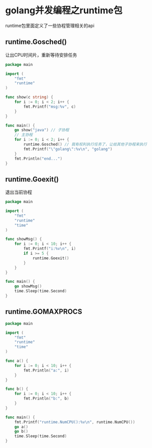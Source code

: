# golang并发编程之runtime包

runtime包里面定义了一些协程管理相关的api

## runtime.Gosched()

让出CPU时间片，重新等待安排任务

```go
package main

import (
	"fmt"
	"runtime"
)

func show(c string) {
	for i := 0; i < 2; i++ {
		fmt.Printf("msg:%v", c)
	}
}

func main() {
	go show("java") // 子协程
	// 主协程
	for i := 0; i < 2; i++ {
		runtime.Gosched() // 我有权利执行任务了，让给其他子协程来执行
		fmt.Printf("\"golang\":%v\n", "golang")
	}
	fmt.Println("end...")
}

```

## runtime.Goexit()

退出当前协程

```go
package main

import (
	"fmt"
	"runtime"
	"time"
)

func showMsg() {
	for i := 0; i < 10; i++ {
		fmt.Printf("i:%v\n", i)
		if i >= 5 {
			runtime.Goexit()
		}
	}
}

func main() {
	go showMsg()
	time.Sleep(time.Second)
}

```



## runtime.GOMAXPROCS

```go
package main

import (
	"fmt"
	"runtime"
	"time"
)

func a() {
	for i := 0; i < 10; i++ {
		fmt.Println("a:", i)
	}
}

func b() {
	for i := 0; i < 10; i++ {
		fmt.Println("b:", b)
	}
}

func main() {
	fmt.Printf("runtime.NumCPU():%v\n", runtime.NumCPU())
	go a()
	go b()
	time.Sleep(time.Second)
}

```

